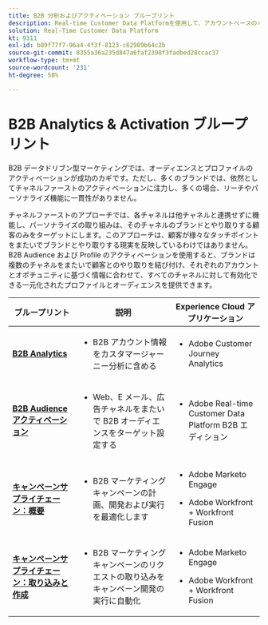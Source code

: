 ```yaml
---
title: B2B 分析およびアクティベーション ブループリント
description: Real-time Customer Data Platformを使用して、アカウントベースのオーディエンスとプロファイル中心のカスタマーエクスペリエンスを提供します。
solution: Real-Time Customer Data Platform
kt: 9311
exl-id: b89f77f7-96a4-4f3f-8123-c62989b64c2b
source-git-commit: 8355a36a235d847a6faf2398f3fadbed28ccac37
workflow-type: tm+mt
source-wordcount: '231'
ht-degree: 58%

---
```


# B2B Analytics &amp; Activation ブループリント

B2B データドリブン型マーケティングでは、オーディエンスとプロファイルのアクティベーションが成功のカギです。ただし、多くのブランドでは、依然としてチャネルファーストのアクティベーションに注力し、多くの場合、リーチやパーソナライズ機能に一貫性がありません。

チャネルファーストのアプローチでは、各チャネルは他チャネルと連携せずに機能し、パーソナライズの取り組みは、そのチャネルのブランドとやり取りする顧客のみをターゲットにします。このアプローチは、顧客が様々なタッチポイントをまたいでブランドとやり取りする現実を反映しているわけではありません。 B2B Audience および Profile のアクティベーションを使用すると、ブランドは複数のチャネルをまたいで顧客とのやり取りを結び付け、それぞれのアカウントとオポチュニティに基づく情報に合わせて、すべてのチャネルに対して有効化できる一元化されたプロファイルとオーディエンスを提供できます。

| ブループリント | 説明 | Experience Cloud アプリケーション |
|---|---|---|
| **[B2B Analytics](https://experienceleague.adobe.com/docs/analytics-platform/using/cja-usecases/b2b.html?lang=ja)** | <ul><li>B2B アカウント情報をカスタマージャーニー分析に含める</li></ul> | <ul><li>Adobe Customer Journey Analytics</li></ul> |
| **[B2B Audience アクティベーション](b2bactivation.md)** | <ul><li>Web、E メール、広告チャネルをまたいで B2B オーディエンスをターゲット設定する</li></ul> | <ul><li>Adobe Real-time Customer Data Platform B2B エディション</li></ul> |
| **[キャンペーンサプライチェーン：概要](/help/blueprints/b2b/campaign-supply-chain/overview.md)** | <ul><li>B2B マーケティングキャンペーンの計画、開発および実行を最適化します</li></ul> | <ul><li>Adobe Marketo Engage</li></ul><ul><li>Adobe Workfront + Workfront Fusion</li></ul> |
| **[キャンペーンサプライチェーン：取り込みと作成](/help/blueprints/b2b/campaign-supply-chain/intake-and-create.md)** | <ul><li>B2B マーケティングキャンペーンのリクエストの取り込みをキャンペーン開発の実行に自動化</li></ul> | <ul><li>Adobe Marketo Engage</li></ul><ul><li>Adobe Workfront + Workfront Fusion</li></ul> |
